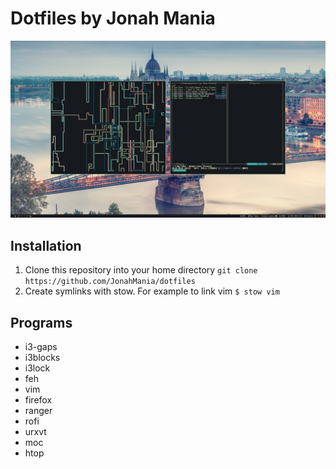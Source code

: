 # Dotfiles by Jonah Mania

![htop](screenshots/pipes.png)

## Installation
1. Clone this repository into your home directory `git clone https://github.com/JonahMania/dotfiles`
2. Create symlinks with stow. For example to link vim `$ stow vim`

## Programs
* i3-gaps
* i3blocks
* i3lock
* feh
* vim
* firefox
* ranger
* rofi
* urxvt
* moc
* htop
